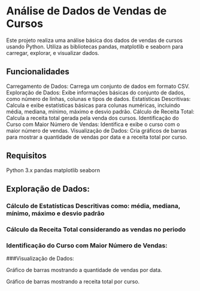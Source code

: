 # Análise de Dados de Vendas de Cursos

Este projeto realiza uma análise básica dos dados de vendas de cursos usando Python. Utiliza as bibliotecas pandas, matplotlib e seaborn para carregar, explorar, e visualizar dados.

## Funcionalidades

Carregamento de Dados: Carrega um conjunto de dados em formato CSV.
Exploração de Dados: Exibe informações básicas do conjunto de dados, como número de linhas, colunas e tipos de dados.
Estatísticas Descritivas: Calcula e exibe estatísticas básicas para colunas numéricas, incluindo média, mediana, mínimo, máximo e desvio padrão.
Cálculo de Receita Total: Calcula a receita total gerada pela venda dos cursos.
Identificação do Curso com Maior Número de Vendas: Identifica e exibe o curso com o maior número de vendas.
Visualização de Dados: Cria gráficos de barras para mostrar a quantidade de vendas por data e a receita total por curso.

## Requisitos

Python 3.x
pandas
matplotlib
seaborn

## Exploração de Dados:

### Cálculo de Estatísticas Descritivas como: média, mediana, mínimo, máximo e desvio padrão

### Cálculo da Receita Total considerando as vendas no periodo

### Identificação do Curso com Maior Número de Vendas:


###Visualização de Dados:

Gráfico de barras mostrando a quantidade de vendas por data.

Gráfico de barras mostrando a receita total por curso.
